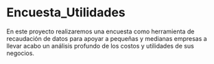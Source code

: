 # Encuesta_Utilidades
En este proyecto realizaremos una encuesta como herramienta de recaudación de datos para apoyar a pequeñas y medianas empresas a llevar acabo un análisis profundo de los costos y utilidades de sus negocios.
